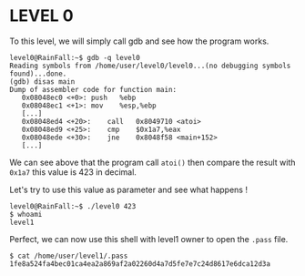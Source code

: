 # LEVEL 0

To this level, we will simply call gdb and see how the program works.

```shell
level0@RainFall:~$ gdb -q level0
Reading symbols from /home/user/level0/level0...(no debugging symbols found)...done.
(gdb) disas main
Dump of assembler code for function main:
   0x08048ec0 <+0>:	push   %ebp
   0x08048ec1 <+1>:	mov    %esp,%ebp
   [...]
   0x08048ed4 <+20>:	call   0x8049710 <atoi>
   0x08048ed9 <+25>:	cmp    $0x1a7,%eax
   0x08048ede <+30>:	jne    0x8048f58 <main+152>
   [...]
  ```

We can see above that the program call ```atoi()``` then compare the result with ```0x1a7``` this value is 423 in decimal.

Let's try to use this value as parameter and see what happens !

```shell
level0@RainFall:~$ ./level0 423
$ whoami
level1
```

Perfect, we can now use this shell with level1 owner to open the ```.pass``` file.

```shell
$ cat /home/user/level1/.pass
1fe8a524fa4bec01ca4ea2a869af2a02260d4a7d5fe7e7c24d8617e6dca12d3a
```